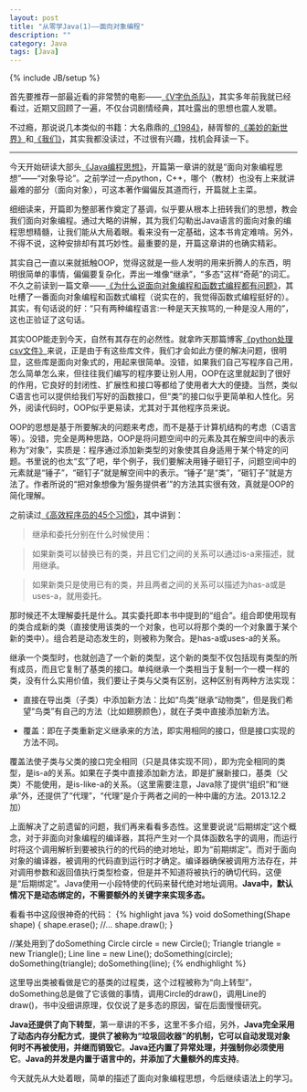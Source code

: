 ```yaml
---
layout: post
title: "从零学Java(1)——面向对象编程"
description: ""
category: Java
tags: [Java]
---
```

{% include JB/setup %}

首先要推荐一部最近看的非常赞的电影——[《V字仇杀队》](http://movie.douban.com/subject/1309046/)，其实多年前我就已经看过，近期又回顾了一遍，不仅台词剧情经典，其吐露出的思想也震人发聩。

不过瘾，那说说几本类似的书籍：大名鼎鼎的[《1984》](http://book.douban.com/subject/5299764/)，赫胥黎的[《美妙的新世界》](http://book.douban.com/subject/4872919/)和[《我们》](http://book.douban.com/subject/1434071/)，其实我都没读过，不过很有兴趣，找机会拜读一下。

* * *

今天开始研读大部头[《Java编程思想》](http://book.douban.com/subject/2130190/)，开篇第一章讲的就是“面向对象编程思想”——“对象导论”。之前学过一点python，C++，哪个（教材）也没有上来就讲最难的部分（面向对象），可这本著作偏偏反其道而行，开篇就上主菜。

细细读来，开篇即为整部著作奠定了基调，似乎要从根本上扭转我们的思想，教会我们面向对象编程。通过大略的讲解，其为我们勾勒出Java语言的面向对象的编程思想精髓，让我们能从大局着眼。看来没有一定基础，这本书肯定难啃。另外，不得不说，这种安排却有其巧妙性。最重要的是，开篇这章讲的也确实精彩。

其实自己一直以来就抵触OOP，觉得这就是一些人发明的用来折腾人的东西，明明很简单的事情，偏偏要复杂化，弄出一堆像“继承”，“多态”这样“奇葩”的词汇。不久之前读到一篇文章——[《为什么说面向对象编程和函数式编程都有问题》](http://www.aqee.net/whats-wrong-with-oop-and-fp/)，其吐槽了一番面向对象编程和函数式编程（说实在的，我觉得函数式编程挺好的）。其实，有句话说的好：“只有两种编程语言:一种是天天挨骂的,一种是没人用的”，这也正验证了这句话。

其实OOP能走到今天，自然有其存在的必然性。就拿昨天那篇博客[《python处理csv文件》](http://liuyu314.github.io/python/2013/11/26/csv/)来说，正是由于有这些库文件，我们才会如此方便的解决问题，很明显，这些库是面向对象式的，用起来很简单。没错，如果我们自己写程序自己用，怎么简单怎么来，但往往我们编写的程序要让别人用，OOP在这里就起到了很好的作用，它良好的封闭性、扩展性和接口等都给了使用者大大的便捷。当然，类似C语言也可以提供给我们写好的函数接口，但“类”的接口似乎更简单和人性化。另外，阅读代码时，OOP似乎更易读，尤其对于其他程序员来说。

OOP的思想是基于所要解决的问题来考虑，而不是基于计算机结构的考虑（C语言等）。没错，完全是两种思路，OOP是将问题空间中的元素及其在解空间中的表示称为“对象”，实质是：程序通过添加新类型的对象使其自身适用于某个特定的问题。书里说的也太“玄”了吧，举个例子，我们要解决用锤子砸钉子，问题空间中的元素就是“锤子”，“砸钉子”就是解空间中的表示。“锤子”是“类”，“砸钉子”就是方法了。作者所说的“把对象想像为‘服务提供者’”的方法其实很有效，真就是OOP的简化理解。

之前读过[《高效程序员的45个习惯》](http://book.douban.com/subject/4164024/)，其中讲到：

> 继承和委托分别在什么时候使用：

> 如果新类可以替换已有的类，并且它们之间的关系可以通过is-a来描述，就用继承。

> 如果新类只是使用已有的类，并且两者之间的关系可以描述为has-a或是uses-a，就用委托。

那时候还不太理解委托是什么。其实委托即本书中提到的“组合”。组合即使用现有的类合成新的类（直接使用该类的一个对象，也可以将那个类的一个对象置于某个新的类中）。组合若是动态发生的，则被称为聚合。是has-a或uses-a的关系。

继承一个类型时，也就创造了一个新的类型，这个新的类型不仅包括现有类型的所有成员，而且它复制了基类的接口。单纯继承一个类相当于复制一个一模一样的类，没有什么实用价值，我们要让子类与父类有区别，这种区别有两种方法实现：

* 直接在导出类（子类）中添加新方法：比如“鸟类”继承“动物类”，但是我们希望“鸟类”有自己的方法（比如翅膀颜色），就在子类中直接添加新方法。

* 覆盖：即在子类重新定义继承来的方法，即实用相同的接口，但是接口实现的方法不同。

覆盖法使子类与父类的接口完全相同（只是具体实现不同），即为完全相同的类型，是is-a的关系。如果在子类中直接添加新方法，即是扩展新接口，基类（父类）不能使用，是is-like-a的关系。（这里需要注意，Java除了提供“组织”和“继承”外，还提供了“代理”，“代理”是介于两者之间的一种中庸的方法。2013.12.2加）

上面解决了之前遗留的问题，我们再来看看多态性。这里要说说“后期绑定”这个概念，对于非面向对象编程的编译器，其将产生对一个具体函数名字的调用，而运行时将这个调用解析到要被执行的的代码的绝对地址，即为“前期绑定”。而对于面向对象的编译器，被调用的代码直到运行时才确定。编译器确保被调用方法存在，并对调用参数和返回值执行类型检查，但是并不知道将被执行的确切代码，这便是“后期绑定”。Java使用一小段特使的代码来替代绝对地址调用。**Java中，默认情况下是动态绑定的，不需要额外的关键字来实现多态。**

看看书中这段很神奇的代码：
{% highlight java %}
void doSomething(Shape shape) {
	shape.erase();
	//...
	shape.draw();
}

//某处用到了doSomething
Circle circle = new Circle();
Triangle triangle = new Triangle();
Line line = new Line();
doSomething(circle);
doSomething(triangle);
doSomething(line);
{% endhighlight %}

这里导出类被看做是它的基类的过程类，这个过程被称为“向上转型”，doSomething总是做了它该做的事情，调用Circle的draw()，调用Line的draw()，书中没细讲原理，仅仅说了是多态的原因，留在后面慢慢研究。

**Java还提供了向下转型**，第一章讲的不多，这里不多介绍，另外，**Java完全采用了动态内存分配方式**，**提供了被称为“垃圾回收器”的机制，它可以自动发现对象何时不再被使用，并继而销毁它**。**Java还内置了异常处理，并强制你必须使用它**。**Java的并发是内置于语言中的，并添加了大量额外的库支持**。

今天就先从大处着眼，简单的描述了面向对象编程思想，今后继续语法上的学习。